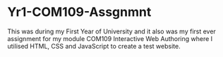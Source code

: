 # Yr1-COM109-Assgnmnt
This was during my First Year of University and it also was my first ever assignment for my module COM109 Interactive Web Authoring where I utilised HTML, CSS and JavaScript to create a test website.

